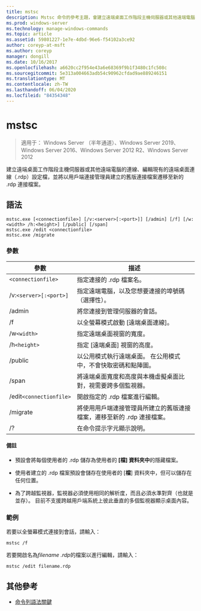 ```yaml
---
title: mstsc
description: Mstsc 命令的參考主題，會建立遠端桌面工作階段主機伺服器或其他遠端電腦的連接、編輯現有的遠端桌面連線（.rdp）設定檔，並將使用用戶端連接管理員建立的舊版連接檔案，遷移至新的 .rdp 連接檔案。
ms.prod: windows-server
ms.technology: manage-windows-commands
ms.topic: article
ms.assetid: 59801227-1e7e-4dbd-96e6-f54102a3ce92
author: coreyp-at-msft
ms.author: coreyp
manager: dongill
ms.date: 10/16/2017
ms.openlocfilehash: a6620cc2f954e43a6e68369f9b1f3480c1fc508c
ms.sourcegitcommit: 5e313a004663adb54c90962cfdad9ae889246151
ms.translationtype: MT
ms.contentlocale: zh-TW
ms.lasthandoff: 06/04/2020
ms.locfileid: "84354348"
---
```

# <a name="mstsc"></a>mstsc

> 適用于： Windows Server （半年通道）、Windows Server 2019、Windows Server 2016、Windows Server 2012 R2、Windows Server 2012

建立遠端桌面工作階段主機伺服器或其他遠端電腦的連線、編輯現有的遠端桌面連線（.rdp）設定檔，並將以用戶端連接管理員建立的舊版連接檔案遷移至新的 .rdp 連接檔案。

## <a name="syntax"></a>語法

```
mstsc.exe [<connectionfile>] [/v:<server>[:<port>]] [/admin] [/f] [/w:<width> /h:<height>] [/public] [/span]
mstsc.exe /edit <connectionfile>
mstsc.exe /migrate
```

### <a name="parameters"></a>參數

| 參數 | 描述 |
| --------- | ------------|
| `<connectionfile>` | 指定連接的 .rdp 檔案名。 |
| /v:`<server>[:<port>]` | 指定遠端電腦，以及您想要連接的埠號碼（選擇性）。 |
| /admin | 將您連接到管理伺服器的會話。 |
| /f | 以全螢幕模式啟動 [遠端桌面連線]。 |
| /w`<width>` | 指定遠端桌面視窗的寬度。 |
| /h`<height>` | 指定 [遠端桌面] 視窗的高度。 |
| /public | 以公用模式執行遠端桌面。 在公用模式中，不會快取密碼和點陣圖。 |
| /span | 將遠端桌面寬度和高度與本機虛擬桌面比對，視需要跨多個監視器。 |
| /edit`<connectionfile>` | 開啟指定的 .rdp 檔案進行編輯。 |
| /migrate | 將使用用戶端連接管理員所建立的舊版連接檔案，遷移至新的 .rdp 連接檔案。 |
| /? | 在命令提示字元顯示說明。 |

#### <a name="remarks"></a>備註

- 預設會將每個使用者的 .rdp 儲存為使用者的 **[檔] 資料夾中**的隱藏檔案。

- 使用者建立的 .rdp 檔案預設會儲存在使用者的 [**檔**] 資料夾中，但可以儲存在任何位置。

- 為了跨越監視器，監視器必須使用相同的解析度，而且必須水準對齊（也就是並存）。 目前不支援跨越用戶端系統上彼此垂直的多個監視器顯示桌面內容。

### <a name="examples"></a>範例

若要以全螢幕模式連接到會話，請輸入：

```
mstsc /f
```

若要開啟名為*filename .rdp*的檔案以進行編輯，請輸入：

```
mstsc /edit filename.rdp
```

## <a name="additional-references"></a>其他參考

- [命令列語法關鍵](command-line-syntax-key.md)
